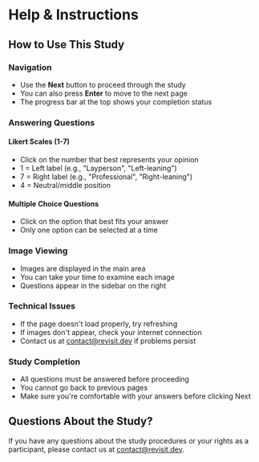 # Help & Instructions

## How to Use This Study

### Navigation
- Use the **Next** button to proceed through the study
- You can also press **Enter** to move to the next page
- The progress bar at the top shows your completion status

### Answering Questions

#### Likert Scales (1-7)
- Click on the number that best represents your opinion
- 1 = Left label (e.g., "Layperson", "Left-leaning")
- 7 = Right label (e.g., "Professional", "Right-leaning")
- 4 = Neutral/middle position

#### Multiple Choice Questions
- Click on the option that best fits your answer
- Only one option can be selected at a time

### Image Viewing
- Images are displayed in the main area
- You can take your time to examine each image
- Questions appear in the sidebar on the right

### Technical Issues
- If the page doesn't load properly, try refreshing
- If images don't appear, check your internet connection
- Contact us at contact@revisit.dev if problems persist

### Study Completion
- All questions must be answered before proceeding
- You cannot go back to previous pages
- Make sure you're comfortable with your answers before clicking Next

## Questions About the Study?

If you have any questions about the study procedures or your rights as a participant, please contact us at contact@revisit.dev.
